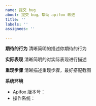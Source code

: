 ```yaml
---
name: 提交 bug
about: 提交 bug，帮助 apifox 改进
title: ''
labels: ''
assignees: ''

---
```


**期待的行为**
清晰简明的描述你期待的行为

**实际表现**
清晰简明的对实际表现进行描述

**重现步骤**
清晰描述重现步骤，最好搭配截图

**系统环境**
 - Apifox 版本号：
 - 操作系统：
